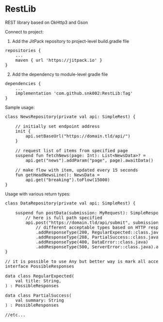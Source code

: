 # RestLib
REST library based on OkHttp3 and Gson

Connect to project:
1. Add the JitPack repository to project-level build.gradle file
<pre>
repositories {
	...
	maven { url 'https://jitpack.io' }
}
</pre>
2. Add the dependency to module-level gradle file
<pre>
dependencies {
	...
	implementation 'com.github.snk002:RestLib:Tag'
}
</pre>
Sample usage:
<pre>
class NewsRepository(private val api: SimpleRest) {

	// initially set endpoint address
	init {
		api.setBaseUrl("https://domain.tld/api/")
	}
  
	// request list of items from specified page
	suspend fun fetchNews(page: Int): List&lt;NewsData&gt;? =
		api.get("news").addParam("page", page).awaitData()
    
	// make flow with item, updated every 15 seconds
	fun getHeadNewsLine(): NewsData =
		api.get("breaking").toFlow(15000)
}
</pre>
Usage with various return types:
<pre>
class DataRepository(private val api: SimpleRest) {
	
	suspend fun postData(submission: MyRequest): SimpleResponse&lt;PossibleResponses?&gt; =
		// here is full path specified
		api.post("https://domain.tld/api/submit", submission)
			// different acceptable types based on HTTP response code
			.addResponseType(200, RegularExpected::class.java)
			.addResponseType(208, PartialSuccess::class.java)
			.addResponseType(400, DataError::class.java)
			.addResponseType(500, ServerError::class.java).awaitResponse()
}

// it is possible to use Any but better way is mark all acceptable types by interface
interface PossibleResponses

data class RegularExpected(
	val title: String,
) : PossibleResponses

data class PartialSuccess(
	val summary: String
) : PossibleResponses

//etc...
</pre>
